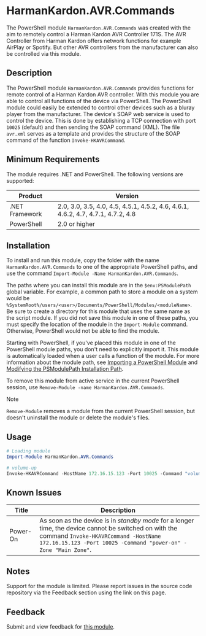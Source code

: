 # HarmanKardon.AVR.Commands
The PowerShell module `HarmanKardon.AVR.Commands` was created with the aim to remotely control a Harman Kardon AVR Controller 171S. The AVR Controller from Harman Kardon offers network functions for example AirPlay or Spotify. But other AVR controllers from the manufacturer can also be controlled via this module.

## Description
The PowerShell module `HarmanKardon.AVR.Commands` provides functions for remote control of a Harman Kardon AVR controller. With this module you are able to control all functions of the device via PowerShell. The PowerShell module could easily be extended to control other devices such as a bluray player from the manufacturer. The device's SOAP web service is used to control the device. This is done by establishing a TCP connection with port `10025` (default) and then sending the SOAP command (XML). The file `avr.xml` serves as a template and provides the structure of the SOAP command of the function `Invoke-HKAVRCommand`.

## Minimum Requirements
The module requires .NET and PowerShell. The following versions are supported:

|Product|Version|
|---|---|
|.NET Framework|2.0, 3.0, 3.5, 4.0, 4.5, 4.5.1, 4.5.2, 4.6, 4.6.1, 4.6.2, 4.7, 4.7.1, 4.7.2, 4.8|
|PowerShell|2.0 or higher|

## Installation
To install and run this module, copy the folder with the name `HarmanKardon.AVR.Commands` to one of the appropriate PowerShell paths, and use the command `Import-Module -Name HarmanKardon.AVR.Commands`.

The paths where you can install this module are in the `$env:PSModulePath` global variable. For example, a common path to store a module on a system would be `%SystemRoot%/users/<user>/Documents/PowerShell/Modules/<moduleName>`. Be sure to create a directory for this module that uses the same name as the script module. If you did not save this module in one of these paths, you must specify the location of the module in the `Import-Module` command. Otherwise, PowerShell would not be able to find the module.

Starting with PowerShell, if you've placed this module in one of the PowerShell module paths, you don't need to explicitly import it. This module is automatically loaded when a user calls a function of the module. For more information about the module path, see [Importing a PowerShell Module](https://docs.microsoft.com/en-us/powershell/scripting/developer/module/importing-a-powershell-module?view=powershell-7.1) and [Modifying the PSModulePath Installation Path](https://docs.microsoft.com/en-us/powershell/scripting/developer/module/modifying-the-psmodulepath-installation-path?view=powershell-7.1).

To remove this module from active service in the current PowerShell session, use `Remove-Module -name HarmanKardon.AVR.Commands`.

> [!Note]
> `Remove-Module` removes a module from the current PowerShell session, but doesn't uninstall the module or delete the module's files.

## Usage
````PowerShell
# Loading module
Import-Module HarmanKardon.AVR.Commands

# volume-up
Invoke-HKAVRCommand -HostName 172.16.15.123 -Port 10025 -Command "volume-up" -Zone "Main Zone"
````

## Known Issues

|Title|Description|
|---|---|
|Power-On|As soon as the device is in *standby mode* for a longer time, the device cannot be switched on with the command `Invoke-HKAVRCommand -HostName 172.16.15.123 -Port 10025 -Command "power-on" -Zone "Main Zone"`.|

## Notes
Support for the module is limited. Please report issues in the source code repository via the Feedback section using the link on this page.

## Feedback
Submit and view feedback for [this module](https://github.com/lmissel/HarmanKardon.AVR.Commands/issues/new).
